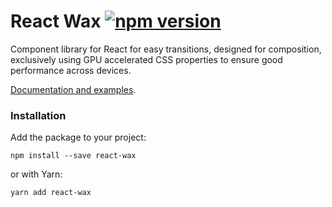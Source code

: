 # React Wax [![npm version](https://badge.fury.io/js/react-wax.svg)](https://badge.fury.io/js/react-wax)

Component library for React for easy transitions, designed for composition, exclusively using GPU accelerated CSS properties to ensure good performance across devices.

[Documentation and examples](http://waffleau.github.io/react-wax/).

### Installation
Add the package to your project:

```
npm install --save react-wax
```

or with Yarn:

```
yarn add react-wax
```
